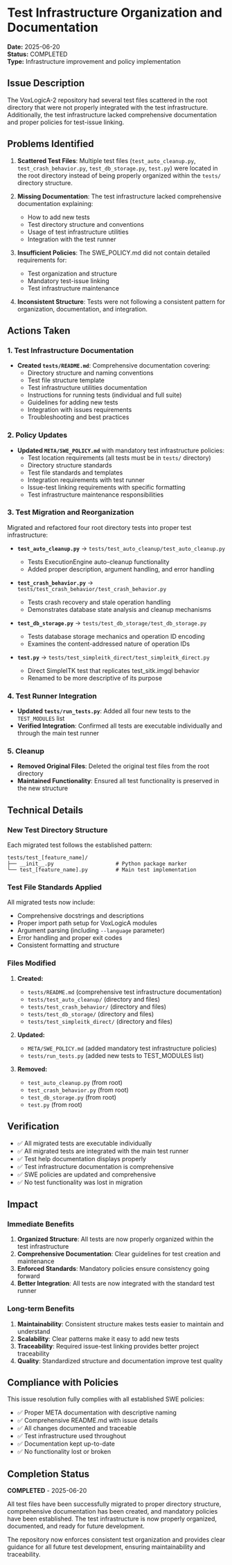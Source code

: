 # Test Infrastructure Organization and Documentation

**Date:** 2025-06-20  
**Status:** COMPLETED  
**Type:** Infrastructure improvement and policy implementation

## Issue Description

The VoxLogicA-2 repository had several test files scattered in the root directory that were not properly integrated with the test infrastructure. Additionally, the test infrastructure lacked comprehensive documentation and proper policies for test-issue linking.

## Problems Identified

1. **Scattered Test Files**: Multiple test files (`test_auto_cleanup.py`, `test_crash_behavior.py`, `test_db_storage.py`, `test.py`) were located in the root directory instead of being properly organized within the `tests/` directory structure.

2. **Missing Documentation**: The test infrastructure lacked comprehensive documentation explaining:
   - How to add new tests
   - Test directory structure and conventions
   - Usage of test infrastructure utilities
   - Integration with the test runner

3. **Insufficient Policies**: The SWE_POLICY.md did not contain detailed requirements for:
   - Test organization and structure
   - Mandatory test-issue linking
   - Test infrastructure maintenance

4. **Inconsistent Structure**: Tests were not following a consistent pattern for organization, documentation, and integration.

## Actions Taken

### 1. Test Infrastructure Documentation

- **Created `tests/README.md`**: Comprehensive documentation covering:
  - Directory structure and naming conventions
  - Test file structure template
  - Test infrastructure utilities documentation
  - Instructions for running tests (individual and full suite)
  - Guidelines for adding new tests
  - Integration with issues requirements
  - Troubleshooting and best practices

### 2. Policy Updates

- **Updated `META/SWE_POLICY.md`** with mandatory test infrastructure policies:
  - Test location requirements (all tests must be in `tests/` directory)
  - Directory structure standards
  - Test file standards and templates
  - Integration requirements with test runner
  - Issue-test linking requirements with specific formatting
  - Test infrastructure maintenance responsibilities

### 3. Test Migration and Reorganization

Migrated and refactored four root directory tests into proper test infrastructure:

- **`test_auto_cleanup.py`** → `tests/test_auto_cleanup/test_auto_cleanup.py`
  - Tests ExecutionEngine auto-cleanup functionality
  - Added proper description, argument handling, and error handling
  
- **`test_crash_behavior.py`** → `tests/test_crash_behavior/test_crash_behavior.py`
  - Tests crash recovery and stale operation handling
  - Demonstrates database state analysis and cleanup mechanisms
  
- **`test_db_storage.py`** → `tests/test_db_storage/test_db_storage.py`
  - Tests database storage mechanics and operation ID encoding
  - Examines the content-addressed nature of operation IDs
  
- **`test.py`** → `tests/test_simpleitk_direct/test_simpleitk_direct.py`
  - Direct SimpleITK test that replicates test_sitk.imgql behavior
  - Renamed to be more descriptive of its purpose

### 4. Test Runner Integration

- **Updated `tests/run_tests.py`**: Added all four new tests to the `TEST_MODULES` list
- **Verified Integration**: Confirmed all tests are executable individually and through the main test runner

### 5. Cleanup

- **Removed Original Files**: Deleted the original test files from the root directory
- **Maintained Functionality**: Ensured all test functionality is preserved in the new structure

## Technical Details

### New Test Directory Structure

Each migrated test follows the established pattern:

```
tests/test_[feature_name]/
├── __init__.py                    # Python package marker
└── test_[feature_name].py         # Main test implementation
```

### Test File Standards Applied

All migrated tests now include:

- Comprehensive docstrings and descriptions
- Proper import path setup for VoxLogicA modules  
- Argument parsing (including `--language` parameter)
- Error handling and proper exit codes
- Consistent formatting and structure

### Files Modified

1. **Created:**
   - `tests/README.md` (comprehensive test infrastructure documentation)
   - `tests/test_auto_cleanup/` (directory and files)
   - `tests/test_crash_behavior/` (directory and files)  
   - `tests/test_db_storage/` (directory and files)
   - `tests/test_simpleitk_direct/` (directory and files)

2. **Updated:**
   - `META/SWE_POLICY.md` (added mandatory test infrastructure policies)
   - `tests/run_tests.py` (added new tests to TEST_MODULES list)

3. **Removed:**
   - `test_auto_cleanup.py` (from root)
   - `test_crash_behavior.py` (from root)
   - `test_db_storage.py` (from root) 
   - `test.py` (from root)

## Verification

- ✅ All migrated tests are executable individually
- ✅ All migrated tests are integrated with the main test runner
- ✅ Test help documentation displays properly
- ✅ Test infrastructure documentation is comprehensive
- ✅ SWE policies are updated and comprehensive
- ✅ No test functionality was lost in migration

## Impact

### Immediate Benefits

1. **Organized Structure**: All tests are now properly organized within the test infrastructure
2. **Comprehensive Documentation**: Clear guidelines for test creation and maintenance
3. **Enforced Standards**: Mandatory policies ensure consistency going forward
4. **Better Integration**: All tests are now integrated with the standard test runner

### Long-term Benefits

1. **Maintainability**: Consistent structure makes tests easier to maintain and understand
2. **Scalability**: Clear patterns make it easy to add new tests
3. **Traceability**: Required issue-test linking provides better project traceability
4. **Quality**: Standardized structure and documentation improve test quality

## Compliance with Policies

This issue resolution fully complies with all established SWE policies:

- ✅ Proper META documentation with descriptive naming
- ✅ Comprehensive README.md with issue details
- ✅ All changes documented and traceable
- ✅ Test infrastructure used throughout
- ✅ Documentation kept up-to-date
- ✅ No functionality lost or broken

## Completion Status

**COMPLETED** - 2025-06-20

All test files have been successfully migrated to proper directory structure, comprehensive documentation has been created, and mandatory policies have been established. The test infrastructure is now properly organized, documented, and ready for future development.

The repository now enforces consistent test organization and provides clear guidance for all future test development, ensuring maintainability and traceability.
